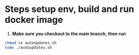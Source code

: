 # Steps setup env, build and run docker image

1. **Make sure you checkout to the main branch, then run**

```bash
chmod +x autoupdates.sh
sudo ./autoupdates.sh
```